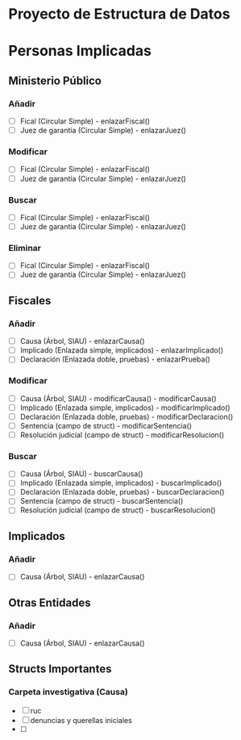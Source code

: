 # Proyecto de Estructura de Datos

# Personas Implicadas

## Ministerio Público
### Añadir
- [ ] Fical (Circular Simple) - enlazarFiscal()
- [ ] Juez de garantía (Circular Simple) - enlazarJuez()
### Modificar
- [ ] Fical (Circular Simple) - enlazarFiscal()
- [ ] Juez de garantía (Circular Simple) - enlazarJuez()
### Buscar
- [ ] Fical (Circular Simple) - enlazarFiscal()
- [ ] Juez de garantía (Circular Simple) - enlazarJuez()
### Eliminar
- [ ] Fical (Circular Simple) - enlazarFiscal()
- [ ] Juez de garantía (Circular Simple) - enlazarJuez()
## Fiscales

### Añadir
- [ ] Causa (Árbol, SIAU) - enlazarCausa()
- [ ] Implicado (Enlazada simple, implicados) - enlazarImplicado()
- [ ] Declaración (Enlazada doble, pruebas) - enlazarPrueba()

### Modificar
- [ ] Causa (Árbol, SIAU) - modificarCausa() - modificarCausa()
- [ ] Implicado (Enlazada simple, implicados) - modificarImplicado()
- [ ] Declaración (Enlazada doble, pruebas) - modificarDeclaracion()
- [ ] Sentencia (campo de struct) - modificarSentencia()
- [ ] Resolución judicial (campo de struct) - modificarResolucion()

### Buscar
- [ ] Causa (Árbol, SIAU) - buscarCausa()
- [ ] Implicado (Enlazada simple, implicados) - buscarImplicado()
- [ ] Declaración (Enlazada doble, pruebas) - buscarDeclaracion()
- [ ] Sentencia (campo de struct) - buscarSentencia()
- [ ] Resolución judicial (campo de struct) - buscarResolucion()

## Implicados

### Añadir
- [ ] Causa (Árbol, SIAU) - enlazarCausa()

## Otras Entidades

### Añadir
- [ ] Causa (Árbol, SIAU) - enlazarCausa()

## Structs Importantes

### Carpeta investigativa (Causa)
- [ ] ruc
- [ ] denuncias y querellas iniciales
- [ ] 